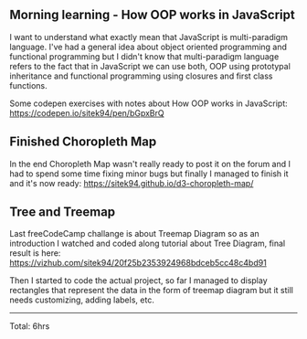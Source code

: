 ## Morning learning - How OOP works in JavaScript

I want to understand what exactly mean that JavaScript is multi-paradigm language. 
I've had a general idea about object oriented programming and functional programming but I didn't know
that multi-paradigm language refers to the fact that in JavaScript we can use both, OOP using prototypal
inheritance and functional programming using closures and first class functions.

Some codepen exercises with notes about How OOP works in JavaScript:
https://codepen.io/sitek94/pen/bGpxBrQ

## Finished Choropleth Map

In the end Choropleth Map wasn't really ready to post it on the forum and I had to spend some time fixing minor bugs but 
finally I managed to finish it and it's now ready:
https://sitek94.github.io/d3-choropleth-map/

## Tree and Treemap

Last freeCodeCamp challange is about Treemap Diagram so as an introduction I watched and coded along tutorial about Tree Diagram,
final result is here:
https://vizhub.com/sitek94/20f25b2353924968bdceb5cc48c4bd91

Then I started to code the actual project, so far I managed to display rectangles that represent the data in the form of treemap diagram but 
it still needs customizing, adding labels, etc.
<hr>
Total: 6hrs


